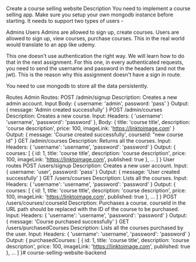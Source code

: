 Create a course selling website
Description
You need to implement a course selling app. Make sure you setup your own mongodb instance before starting. It needs to support two types of users -

Admins
Users
Admins are allowed to sign up, create courses. Users are allowed to sign up, view courses, purchase courses. This in the real world would translate to an app like udemy.

This one doesn't use authentication the right way. We will learn how to do that in the next assignment. For this one, in every authenticated requests, you need to send the username and password in the headers (and not the jwt). This is the reason why this assignment doesn't have a sign in route.

You need to use mongodb to store all the data persistently.

Routes
Admin Routes:
POST /admin/signup Description: Creates a new admin account. Input Body: { username: 'admin', password: 'pass' } Output: { message: 'Admin created successfully' }
POST /admin/courses Description: Creates a new course. Input: Headers: { 'username': 'username', 'password': 'password' }, Body: { title: 'course title', description: 'course description', price: 100, imageLink: 'https://linktoimage.com' } Output: { message: 'Course created successfully', courseId: "new course id" }
GET /admin/courses Description: Returns all the courses. Input: Headers: { 'username': 'username', 'password': 'password' } Output: { courses: [ { id: 1, title: 'course title', description: 'course description', price: 100, imageLink: 'https://linktoimage.com', published: true }, ... ] }
User routes
POST /users/signup Description: Creates a new user account. Input: { username: 'user', password: 'pass' } Output: { message: 'User created successfully' }
GET /users/courses Description: Lists all the courses. Input: Headers: { 'username': 'username', 'password': 'password' } Output: { courses: [ { id: 1, title: 'course title', description: 'course description', price: 100, imageLink: 'https://linktoimage.com', published: true }, ... ] }
POST /users/courses/:courseId Description: Purchases a course. courseId in the URL path should be replaced with the ID of the course to be purchased. Input: Headers: { 'username': 'username', 'password': 'password' } Output: { message: 'Course purchased successfully' }
GET /users/purchasedCourses Description: Lists all the courses purchased by the user. Input: Headers: { 'username': 'username', 'password': 'password' } Output: { purchasedCourses: [ { id: 1, title: 'course title', description: 'course description', price: 100, imageLink: 'https://linktoimage.com', published: true }, ... ] }# course-selling-website-backend
